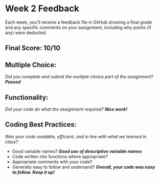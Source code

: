 # Week 2 Feedback
Each week, you'll receive a feedback file in GitHub showing a final grade and any specific comments on your assignment, including why points (if any) were deducted.


## Final Score: 10/10

## Multiple Choice:
_Did you complete and submit the multiple choice part of the assignment?_
***Passed***

## Functionality: 
_Did your code do what the assignment required?_
***Nice work!***

## Coding Best Practices:
_Was your code readable, efficient, and in line with what we learned in class?_
* Good variable names?
***Good use of descriptive variable names***
* Code written into functions where appropriate?
* Appropriate comments with your code?
* Generally easy to follow and undersand?
***Overall, your code was easy to follow. Keep it up!***
